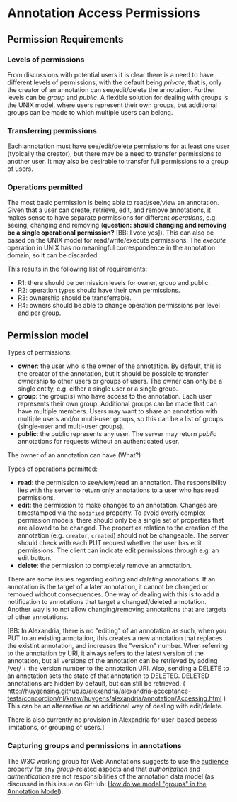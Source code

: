# Annotation Access Permissions

## Permission Requirements

### Levels of permissions

From discussions with potential users it is clear there is a need to have different levels of permissions, with the default being *private*, that is, only the creator of an annotation can see/edit/delete the annotation. Further levels can be *group* and *public*. A flexible solution for dealing with groups is the UNIX model, where users represent their own groups, but additional groups can be made to which multiple users can belong.

### Transferring permissions

Each annotation must have see/edit/delete permissions for at least one user (typically the creator), but there may be a need to transfer permissions to another user. It may also be desirable to transfer full permissions to a group of users.

### Operations permitted

The most basic permission is being able to read/see/view an annotation. Given that a user can create, retrieve, edit, and remove annotations, it makes sense to have separate permissions for different *operations*, e.g. seeing, changing and removing (**question: should changing and removing be a single operational permission?** [BB: I vote yes]). This can also be based on the UNIX model for read/write/execute permissions. The *execute* operation in UNIX has no meaningful correspondence in the annotation domain, so it can be discarded.

This results in the following list of requirements:

+ R1: there should be permission levels for owner, group and public.
+ R2: operation types should have their own permissions.
+ R3: ownership should be transferrable. 
+ R4: owners should be able to change operation permissions per level and per group.

## Permission model

Types of permissions:

+ **owner**: the user who is the owner of the annotation. By default, this is the creator of the annotation, but it should be possible to transfer ownership to other users or groups of users. The owner can only be a single entity, e.g. either a single user or a single group.
+ **group**: the group(s) who have access to the annotation. Each user represents their own group. Additional groups can be made that can have multiple members. Users may want to share an annotation with multiple users and/or multi-user groups, so this can be a list of groups (single-user and multi-user groups).
+ **public**: the public represents any user. The server may return *public* annotations for requests without an authenticated user.

The owner of an annotation can have (What?)

Types of operations permitted:

+ **read**: the permission to see/view/read an annotation. The responsibility lies with the server to return only annotations to a user who has read permissions.
+ **edit**: the permission to make changes to an annotation. Changes are timestamped via the `modified` property. To avoid overly complex permission models, there should only be a single set of properties that are allowed to be changed. The properties relation to the creation of the annotation (e.g. `creator`, `created`) should not be changeable. The server should check with each PUT request whether the user has edit permissions. The client can indicate edit permissions through e.g. an edit button. 
+ **delete**: the permission to completely remove an annotation. 

There are some issues regarding *editing* and *deleting* annotations. If an annotation is the target of a later annotation, it cannot be changed or removed without consequences. One way of dealing with this is to add a notification to annotations that target a changed/deleted annotation. Another way is to not allow changing/removing annotations that are targets of other annotations. 

[BB: In Alexandria, there is no "editing" of an annotation as such, when you PUT to an existing annotation, this creates a new annotation that replaces the existint annotation, and increases the "version" number. When referring to the annotation by URI, it always refers to the latest version of the annotation, but all versions of the annotation can be retrieved by adding /ver/ + the version number to the annotation URI. Also, sending a DELETE to an annotation sets the state of that annotation to DELETED. DELETED annotations are hidden by default, but can still be retrieved. ( http://huygensing.github.io/alexandria/alexandria-acceptance-tests/concordion/nl/knaw/huygens/alexandria/annotation/Accessing.html )
This can be an alternative or an additional way of dealing with edit/delete.

There is also currently no provision in Alexandria for user-based access limitations, or grouping of users.]

### Capturing groups and permissions in annotations

The W3C working group for Web Annotations suggests to use the [audience](https://www.w3.org/TR/annotation-model/#intended-audience) property for any *group*-related aspects and that *authorization* and *authentication* are not responsibilities of the annotation data model (as discussed in this issue on GitHub: [How do we model "groups" in the Annotation Model](https://github.com/w3c/web-annotation/issues/119)). 
